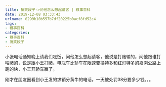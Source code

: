 ```yaml
---
title: 搞笑段子->问他怎么想起请客 | 糗事百科
date: 2019-12-08 03:33:43
urlname: 0299b10b557b7df20225b0acf8fd52c4
tags: 
- 糗事百科
categories:
- 糗事百科
- 搞笑段子
---
```

小张电话通知晚上请我们吃饭，问他怎么想起请客，他说是打赌输的，问他跟谁打啥赌的，说是跟小王打赌，电瓶车比轿车在限速变换特多和红灯特多的嘉浏公路上跑的快，小王开轿车赢了。

刚才在朋友圈看到小王发的求销分黄牛的电话，一天被处罚38分要多少钱。。。



